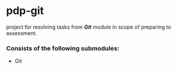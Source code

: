 # pdp-git
project for resolving tasks from **_Git_** module in scope of preparing to assessment. 

### Consists of the following submodules:
 - Git
 
